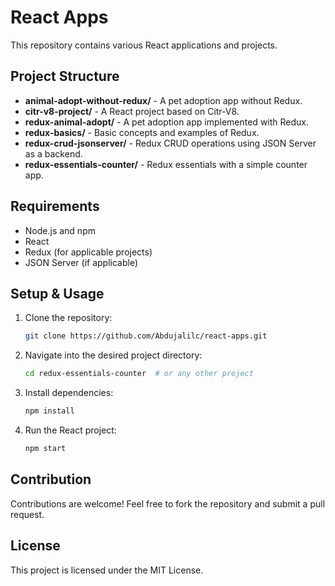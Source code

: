 # React Apps

This repository contains various React applications and projects.

## Project Structure

- **animal-adopt-without-redux/** - A pet adoption app without Redux.
- **citr-v8-project/** - A React project based on Citr-V8.
- **redux-animal-adopt/** - A pet adoption app implemented with Redux.
- **redux-basics/** - Basic concepts and examples of Redux.
- **redux-crud-jsonserver/** - Redux CRUD operations using JSON Server as a backend.
- **redux-essentials-counter/** - Redux essentials with a simple counter app.

## Requirements

- Node.js and npm
- React
- Redux (for applicable projects)
- JSON Server (if applicable)

## Setup & Usage

1. Clone the repository:
   ```sh
   git clone https://github.com/Abdujalilc/react-apps.git
   ```
2. Navigate into the desired project directory:
   ```sh
   cd redux-essentials-counter  # or any other project
   ```
3. Install dependencies:
   ```sh
   npm install
   ```
4. Run the React project:
   ```sh
   npm start
   ```

## Contribution

Contributions are welcome! Feel free to fork the repository and submit a pull request.

## License

This project is licensed under the MIT License.
